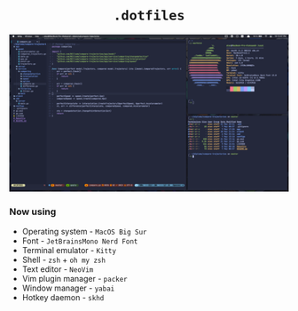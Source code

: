 <h1 align="center">
    <code>.dotfiles</code>
</h1>

![example](img/example.png)

### Now using

* Operating system - `MacOS Big Sur`
* Font - `JetBrainsMono Nerd Font`
* Terminal emulator - `Kitty`
* Shell - `zsh` + `oh my zsh`
* Text editor - `NeoVim`
* Vim plugin manager - `packer`
* Window manager - `yabai`
* Hotkey daemon - `skhd`
